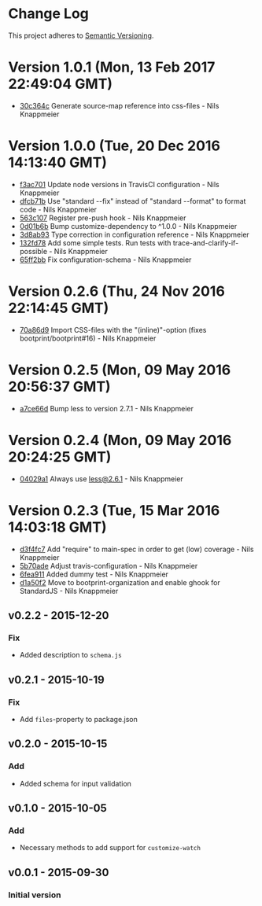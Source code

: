 # Change Log

This project adheres to [Semantic Versioning](http://semver.org/).

<a name="current-release"></a>
# Version 1.0.1 (Mon, 13 Feb 2017 22:49:04 GMT)

* [30c364c](https://github.com/bootprint/customize-engine-less/commit/30c364c) Generate source-map reference into css-files - Nils Knappmeier

# Version 1.0.0 (Tue, 20 Dec 2016 14:13:40 GMT)

* [f3ac701](https://github.com/bootprint/customize-engine-less/commit/f3ac701) Update node versions in TravisCI configuration - Nils Knappmeier
* [dfcb71b](https://github.com/bootprint/customize-engine-less/commit/dfcb71b) Use "standard --fix" instead of "standard --format" to format code - Nils Knappmeier
* [563c107](https://github.com/bootprint/customize-engine-less/commit/563c107) Register pre-push hook - Nils Knappmeier
* [0d01b6b](https://github.com/bootprint/customize-engine-less/commit/0d01b6b) Bump customize-dependency to ^1.0.0 - Nils Knappmeier
* [3d8ab93](https://github.com/bootprint/customize-engine-less/commit/3d8ab93) Type correction in configuration reference - Nils Knappmeier
* [132fd78](https://github.com/bootprint/customize-engine-less/commit/132fd78) Add some simple tests. Run tests with trace-and-clarify-if-possible - Nils Knappmeier
* [65ff2bb](https://github.com/bootprint/customize-engine-less/commit/65ff2bb) Fix configuration-schema - Nils Knappmeier

# Version 0.2.6 (Thu, 24 Nov 2016 22:14:45 GMT)

* [70a86d9](https://github.com/bootprint/customize-engine-less/commit/70a86d9) Import CSS-files with the "(inline)"-option (fixes bootprint/bootprint#16) - Nils Knappmeier

# Version 0.2.5 (Mon, 09 May 2016 20:56:37 GMT)

* [a7ce66d](https://github.com/bootprint/customize-engine-less/commit/a7ce66d) Bump less to version 2.7.1 - Nils Knappmeier



# Version 0.2.4 (Mon, 09 May 2016 20:24:25 GMT)

* [04029a1](https://github.com/bootprint/customize-engine-less/commit/04029a1) Always use less@2.6.1 - Nils Knappmeier

# Version 0.2.3 (Tue, 15 Mar 2016 14:03:18 GMT)

* [d3f4fc7](https://github.com/bootprint/customize-engine-less/commit/d3f4fc7) Add "require" to main-spec in order to get (low) coverage - Nils Knappmeier
* [5b70ade](https://github.com/bootprint/customize-engine-less/commit/5b70ade) Adjust travis-configuration - Nils Knappmeier
* [6fea911](https://github.com/bootprint/customize-engine-less/commit/6fea911) Added dummy test - Nils Knappmeier
* [d1a50f2](https://github.com/bootprint/customize-engine-less/commit/d1a50f2) Move to bootprint-organization and enable ghook for StandardJS - Nils Knappmeier

## v0.2.2 - 2015-12-20
### Fix

* Added description to `schema.js`

## v0.2.1 - 2015-10-19
### Fix

* Add `files`-property to package.json

## v0.2.0 - 2015-10-15
### Add

* Added schema for input validation

## v0.1.0 - 2015-10-05 
### Add

* Necessary methods to add support for `customize-watch`

## v0.0.1 - 2015-09-30
### Initial version
